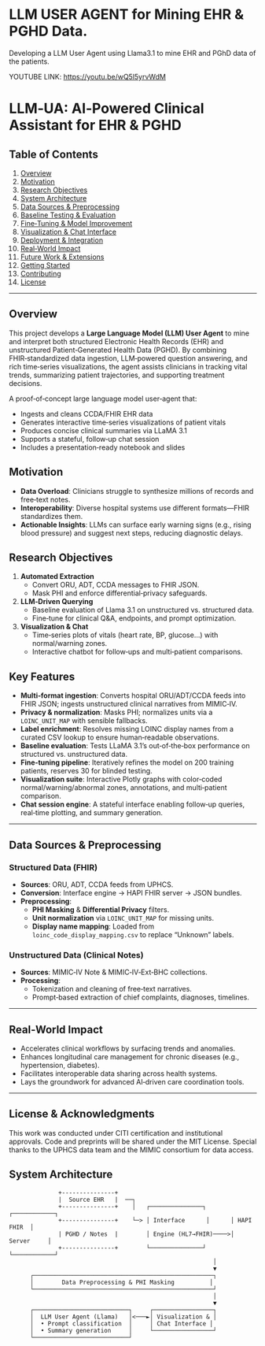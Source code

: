 # LLM USER AGENT for Mining EHR & PGHD Data.
Developing a LLM User Agent using Llama3.1 to mine EHR and PGhD data of  the patients.

YOUTUBE LINK: https://youtu.be/wQ5l5yrvWdM


# LLM‑UA: AI‑Powered Clinical Assistant for EHR & PGHD

## Table of Contents
1. [Overview](#overview)  
2. [Motivation](#motivation)  
3. [Research Objectives](#research-objectives)  
4. [System Architecture](#system-architecture)  
5. [Data Sources & Preprocessing](#data-sources--preprocessing)  
6. [Baseline Testing & Evaluation](#baseline-testing--evaluation)  
7. [Fine‑Tuning & Model Improvement](#fine‑tuning--model-improvement)  
8. [Visualization & Chat Interface](#visualization--chat-interface)  
9. [Deployment & Integration](#deployment--integration)  
10. [Real‑World Impact](#real‑world-impact)  
11. [Future Work & Extensions](#future-work--extensions)  
12. [Getting Started](#getting-started)  
13. [Contributing](#contributing)  
14. [License](#license)  

---

## Overview
This project develops a **Large Language Model (LLM) User Agent** to mine and interpret both structured Electronic Health Records (EHR) and unstructured Patient‑Generated Health Data (PGHD). By combining FHIR‑standardized data ingestion, LLM‑powered question answering, and rich time‑series visualizations, the agent assists clinicians in tracking vital trends, summarizing patient trajectories, and supporting treatment decisions.

A proof‑of‑concept large language model user‑agent that:
- Ingests and cleans CCDA/FHIR EHR data  
- Generates interactive time‑series visualizations of patient vitals  
- Produces concise clinical summaries via LLaMA 3.1  
- Supports a stateful, follow‑up chat session  
- Includes a presentation‑ready notebook and slides

## Motivation  
- **Data Overload**: Clinicians struggle to synthesize millions of records and free‑text notes.  
- **Interoperability**: Diverse hospital systems use different formats—FHIR standardizes them.  
- **Actionable Insights**: LLMs can surface early warning signs (e.g., rising blood pressure) and suggest next steps, reducing diagnostic delays.

## Research Objectives  
1. **Automated Extraction**  
   - Convert ORU, ADT, CCDA messages to FHIR JSON.  
   - Mask PHI and enforce differential‑privacy safeguards.  
2. **LLM‑Driven Querying**  
   - Baseline evaluation of Llama 3.1 on unstructured vs. structured data.  
   - Fine‑tune for clinical Q&A, endpoints, and prompt optimization.  
3. **Visualization & Chat**  
   - Time‑series plots of vitals (heart rate, BP, glucose…) with normal/warning zones.  
   - Interactive chatbot for follow‑ups and multi‑patient comparisons.  


## Key Features
- **Multi‑format ingestion**: Converts hospital ORU/ADT/CCDA feeds into FHIR JSON; ingests unstructured clinical narratives from MIMIC‑IV.
- **Privacy & normalization**: Masks PHI; normalizes units via a `LOINC_UNIT_MAP` with sensible fallbacks.
- **Label enrichment**: Resolves missing LOINC display names from a curated CSV lookup to ensure human‑readable observations.
- **Baseline evaluation**: Tests LLaMA 3.1’s out‑of‑the‑box performance on structured vs. unstructured data.
- **Fine‑tuning pipeline**: Iteratively refines the model on 200 training patients, reserves 30 for blinded testing.
- **Visualization suite**: Interactive Plotly graphs with color‑coded normal/warning/abnormal zones, annotations, and multi‑patient comparison.
- **Chat session engine**: A stateful interface enabling follow‑up queries, real‑time plotting, and summary generation.

---

## Data Sources & Preprocessing

### Structured Data (FHIR)
- **Sources**: ORU, ADT, CCDA feeds from UPHCS.
- **Conversion**: Interface engine → HAPI FHIR server → JSON bundles.
- **Preprocessing**:
  - **PHI Masking** & **Differential Privacy** filters.
  - **Unit normalization** via `LOINC_UNIT_MAP` for missing units.
  - **Display name mapping**: Loaded from `loinc_code_display_mapping.csv` to replace “Unknown” labels.

### Unstructured Data (Clinical Notes)
- **Sources**: MIMIC‑IV Note & MIMIC‑IV‑Ext‑BHC collections.
- **Processing**:
  - Tokenization and cleaning of free‑text narratives.
  - Prompt‑based extraction of chief complaints, diagnoses, timelines.

---

## Real‑World Impact
- Accelerates clinical workflows by surfacing trends and anomalies.
- Enhances longitudinal care management for chronic diseases (e.g., hypertension, diabetes).
- Facilitates interoperable data sharing across health systems.
- Lays the groundwork for advanced AI‑driven care coordination tools.

---

## License & Acknowledgments
This work was conducted under CITI certification and institutional approvals. Code and preprints will be shared under the MIT License. Special thanks to the UPHCS data team and the MIMIC consortium for data access.



## System Architecture  
```text
              +---------------+      
              |  Source EHR   |  ──┐
              +---------------+    │   ┌───────────────┐      ┌────────────┐
              +---------------+    └─> │ Interface      │      │ HAPI FHIR  │
              | PGHD / Notes  |        │ Engine (HL7→FHIR)────>│ Server     │
              +---------------+        └───────────────┘      └────────────┘
                                                          │
                                                          ▼
      ┌───────────────────────────────────────────────────┐
      │        Data Preprocessing & PHI Masking          │
      └───────────────────────────────────────────────────┘
                                                          │
                                                          ▼
      ┌───────────────────────────┐     ┌─────────────────┐
      │  LLM User Agent (Llama)   │<───►│ Visualization & │
      │  • Prompt classification  │     │ Chat Interface │
      │  • Summary generation     │     └─────────────────┘
      └───────────────────────────┘
